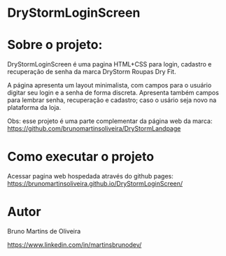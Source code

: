 # DryStormLoginScreen

# Sobre o projeto:

DryStormLoginScreen é uma pagina HTML+CSS para login, cadastro e recuperação de senha da marca DryStorm Roupas Dry Fit.

A página apresenta um layout minimalista, com campos para o usuário digitar seu login e a senha de forma discreta. Apresenta também campos para lembrar senha, recuperação e cadastro; caso o usário seja novo
na plataforma da loja.

Obs: esse projeto é uma parte complementar da página web da marca: https://github.com/brunomartinsoliveira/DryStormLandpage

# Como executar o projeto

Acessar pagina web hospedada através do github pages:
https://brunomartinsoliveira.github.io/DryStormLoginScreen/

# Autor

Bruno Martins de Oliveira

https://www.linkedin.com/in/martinsbrunodev/
